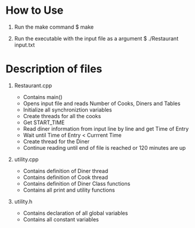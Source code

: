 # How to Use #

1. Run the make command
   $ make

2. Run the executable with the input file as a argument
   $ ./Restaurant input.txt

# Description of files #
1. Restaurant.cpp
   - Contains main()
   - Opens input file and reads Number of Cooks, Diners and Tables
   - Initialize all synchroniztion variables
   - Create threads for all the cooks
   - Get START_TIME
   - Read diner information from input line by line and get Time of Entry
   - Wait until Time of Entry < Currrent Time
   - Create thread for the Diner
   - Continue reading until end of file is reached or 120 minutes are up

2. utility.cpp
   - Contains definition of Diner thread
   - Contains definition of Cook thread
   - Contains definition of Diner Class functions
   - Contains all print and utility functions

3. utility.h
   - Contains declaration of all global variables
   - Contains all constant variables


